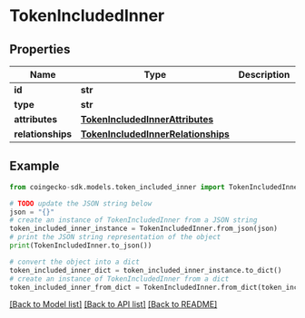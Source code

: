 # TokenIncludedInner


## Properties

Name | Type | Description | Notes
------------ | ------------- | ------------- | -------------
**id** | **str** |  | [optional] 
**type** | **str** |  | [optional] 
**attributes** | [**TokenIncludedInnerAttributes**](TokenIncludedInnerAttributes.md) |  | [optional] 
**relationships** | [**TokenIncludedInnerRelationships**](TokenIncludedInnerRelationships.md) |  | [optional] 

## Example

```python
from coingecko-sdk.models.token_included_inner import TokenIncludedInner

# TODO update the JSON string below
json = "{}"
# create an instance of TokenIncludedInner from a JSON string
token_included_inner_instance = TokenIncludedInner.from_json(json)
# print the JSON string representation of the object
print(TokenIncludedInner.to_json())

# convert the object into a dict
token_included_inner_dict = token_included_inner_instance.to_dict()
# create an instance of TokenIncludedInner from a dict
token_included_inner_from_dict = TokenIncludedInner.from_dict(token_included_inner_dict)
```
[[Back to Model list]](../README.md#documentation-for-models) [[Back to API list]](../README.md#documentation-for-api-endpoints) [[Back to README]](../README.md)


